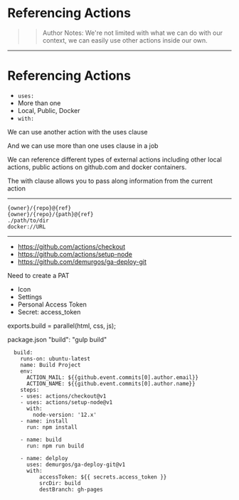 <!-- .slide: data-state="title" -->

# Referencing Actions

> > Author Notes: We're not limited with what we can do with our context, we can easily use other actions inside our own.

---

# Referencing Actions

- `uses:`
- More than one
- Local, Public, Docker
- `with:`

We can use another action with the uses clause

And we can use more than one uses clause in a job

We can reference different types of external actions including other local actions, public actions on github.com and docker containers.

The with clause allows you to pass along information from the current action

---

```
{owner}/{repo}@{ref}
{owner}/{repo}/{path}@{ref}
./path/to/dir
docker://URL
```

---

- https://github.com/actions/checkout
- https://github.com/actions/setup-node
- https://github.com/demurgos/ga-deploy-git

Need to create a PAT

- Icon
- Settings
- Personal Access Token
- Secret: access_token

exports.build = parallel(html, css, js);

package.json
"build": "gulp build"

```
  build:
    runs-on: ubuntu-latest
    name: Build Project
    env:
      ACTION_MAIL: ${{github.event.commits[0].author.email}}
      ACTION_NAME: ${{github.event.commits[0].author.name}}
    steps:
    - uses: actions/checkout@v1
    - uses: actions/setup-node@v1
      with:
        node-version: '12.x'
    - name: install
      run: npm install

    - name: build
      run: npm run build

    - name: delploy
      uses: demurgos/ga-deploy-git@v1
      with:
          accessToken: ${{ secrets.access_token }}
          srcDir: build
          destBranch: gh-pages
```
